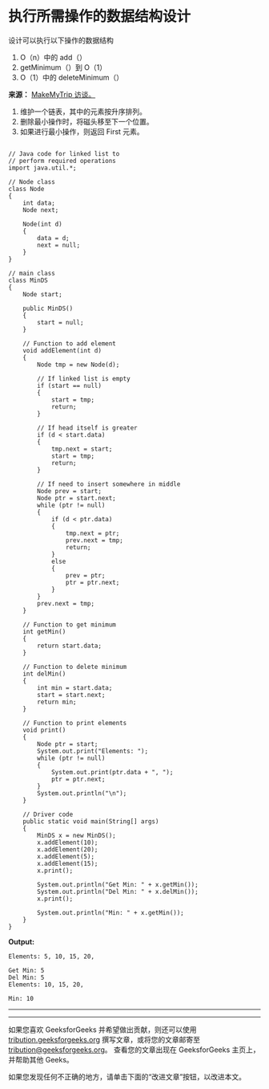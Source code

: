 # 执行所需操作的数据结构设计

设计可以执行以下操作的数据结构

1.  O（n）中的 add（）
2.  getMinimum（）到 O（1）
3.  O（1）中的 deleteMinimum（）

**来源：** [MakeMyTrip 访谈。](https://www.geeksforgeeks.org/makemytrip-interview-experience-set-16/)

1.  维护一个链表，其中的元素按升序排列。
2.  删除最小操作时，将磁头移至下一个位置。
3.  如果进行最小操作，则返回 First 元素。

```

// Java code for linked list to 
// perform required operations 
import java.util.*; 

// Node class 
class Node 
{ 
    int data; 
    Node next; 

    Node(int d) 
    { 
        data = d; 
        next = null; 
    } 
} 

// main class 
class MinDS 
{ 
    Node start; 

    public MinDS() 
    { 
        start = null; 
    } 

    // Function to add element 
    void addElement(int d) 
    { 
        Node tmp = new Node(d); 

        // If linked list is empty 
        if (start == null) 
        { 
            start = tmp; 
            return; 
        } 

        // If head itself is greater 
        if (d < start.data) 
        { 
            tmp.next = start; 
            start = tmp; 
            return; 
        } 

        // If need to insert somewhere in middle 
        Node prev = start; 
        Node ptr = start.next; 
        while (ptr != null) 
        { 
            if (d < ptr.data) 
            { 
                tmp.next = ptr; 
                prev.next = tmp; 
                return; 
            } 
            else
            { 
                prev = ptr; 
                ptr = ptr.next; 
            } 
        } 
        prev.next = tmp; 
    } 

    // Function to get minimum 
    int getMin() 
    { 
        return start.data; 
    } 

    // Function to delete minimum 
    int delMin() 
    { 
        int min = start.data; 
        start = start.next; 
        return min; 
    } 

    // Function to print elements 
    void print() 
    { 
        Node ptr = start; 
        System.out.print("Elements: "); 
        while (ptr != null) 
        { 
            System.out.print(ptr.data + ", "); 
            ptr = ptr.next; 
        } 
        System.out.println("\n"); 
    } 

    // Driver code 
    public static void main(String[] args) 
    { 
        MinDS x = new MinDS(); 
        x.addElement(10); 
        x.addElement(20); 
        x.addElement(5); 
        x.addElement(15); 
        x.print(); 

        System.out.println("Get Min: " + x.getMin()); 
        System.out.println("Del Min: " + x.delMin()); 
        x.print(); 

        System.out.println("Min: " + x.getMin()); 
    } 
} 

```

**Output:**

```
Elements: 5, 10, 15, 20, 

Get Min: 5
Del Min: 5
Elements: 10, 15, 20, 

Min: 10

```



* * *

* * *

如果您喜欢 GeeksforGeeks 并希望做出贡献，则还可以使用 [tribution.geeksforgeeks.org](https://contribute.geeksforgeeks.org/) 撰写文章，或将您的文章邮寄至 tribution@geeksforgeeks.org。 查看您的文章出现在 GeeksforGeeks 主页上，并帮助其他 Geeks。

如果您发现任何不正确的地方，请单击下面的“改进文章”按钮，以改进本文。